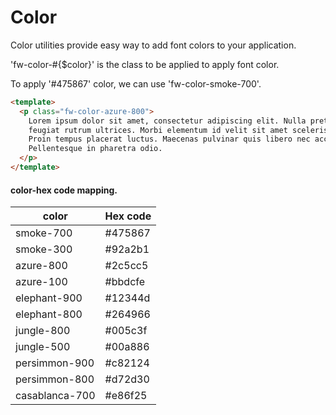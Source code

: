 # Color

Color utilities provide easy way to add font colors to your application.

'fw-color-#{$color}' is the class to be applied to apply font color.

To apply '#475867' color, we can use 'fw-color-smoke-700'.

```html live
<template>
  <p class="fw-color-azure-800">
    Lorem ipsum dolor sit amet, consectetur adipiscing elit. Nulla pretium velit
    feugiat rutrum ultrices. Morbi elementum id velit sit amet scelerisque.
    Proin tempus placerat luctus. Maecenas pulvinar quis libero nec accumsan.
    Pellentesque in pharetra odio.
  </p>
</template>
```

#### color-hex code mapping.

| color          | Hex code |
| -------------- | -------- |
| smoke-700      | #475867  |
| smoke-300      | #92a2b1  |
| azure-800      | #2c5cc5  |
| azure-100      | #bbdcfe  |
| elephant-900   | #12344d  |
| elephant-800   | #264966  |
| jungle-800     | #005c3f  |
| jungle-500     | #00a886  |
| persimmon-900  | #c82124  |
| persimmon-800  | #d72d30  |
| casablanca-700 | #e86f25  |
